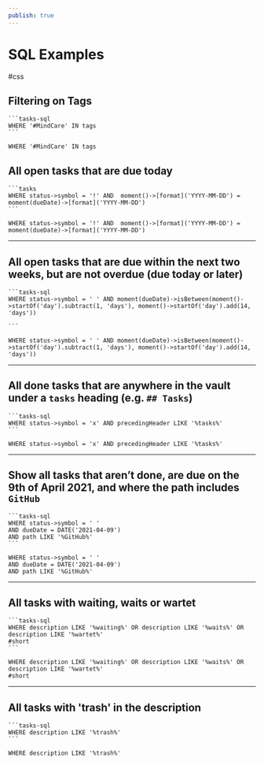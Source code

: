 ```yaml
---
publish: true
---
```


# SQL Examples
<span class="related-pages">#css</span>

## Filtering on Tags

    ```tasks-sql
    WHERE '#MindCare' IN tags
    ```

```tasks-sql
WHERE '#MindCare' IN tags

```

## All open tasks that are due today

    ```tasks
    WHERE status->symbol = '!' AND  moment()->[format]('YYYY-MM-DD') = moment(dueDate)->[format]('YYYY-MM-DD')
    ```

```tasks-sql
WHERE status->symbol = '!' AND  moment()->[format]('YYYY-MM-DD') = moment(dueDate)->[format]('YYYY-MM-DD')
```

---

## All open tasks that are due within the next two weeks, but are not overdue (due today or later)

    ```tasks-sql
    WHERE status->symbol = ' ' AND moment(dueDate)->isBetween(moment()->startOf('day').subtract(1, 'days'), moment()->startOf('day').add(14, 'days'))

    ```

```tasks-sql
WHERE status->symbol = ' ' AND moment(dueDate)->isBetween(moment()->startOf('day').subtract(1, 'days'), moment()->startOf('day').add(14, 'days'))

```

---

## All done tasks that are anywhere in the vault under a `tasks` heading (e.g. `## Tasks`)

    ```tasks-sql
    WHERE status->symbol = 'x' AND precedingHeader LIKE '%tasks%'
    ```

```tasks-sql
WHERE status->symbol = 'x' AND precedingHeader LIKE '%tasks%'
```

---

## Show all tasks that aren’t done, are due on the 9th of April 2021, and where the path includes `GitHub`

    ```tasks-sql
    WHERE status->symbol = ' '
    AND dueDate = DATE('2021-04-09')
    AND path LIKE '%GitHub%'
    ```

```tasks-sql
WHERE status->symbol = ' '
AND dueDate = DATE('2021-04-09')
AND path LIKE '%GitHub%'
```

---

## All tasks with waiting, waits or wartet

    ```tasks-sql
    WHERE description LIKE '%waiting%' OR description LIKE '%waits%' OR description LIKE '%wartet%'
    #short
    ```

```tasks-sql
WHERE description LIKE '%waiting%' OR description LIKE '%waits%' OR description LIKE '%wartet%'
#short
```

---

## All tasks with 'trash' in the description

    ```tasks-sql
    WHERE description LIKE '%trash%'
    ```

```tasks-sql
WHERE description LIKE '%trash%'
```

